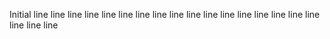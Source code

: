 Initial line
line
line
line
line
line
line
line
line
line
line
line
line
line
line
line
line
line
line
line
